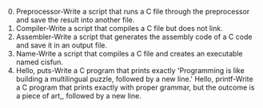 0. Preprocessor-Write a script that runs a C file through the preprocessor and save the result into another file.
1. Compiler-Write a script that compiles a C file but does not link.
2. Assembler-Write a script that generates the assembly code of a C code and save it in an output file.
3. Name-Write a script that compiles a C file and creates an executable named cisfun.
4. Hello, puts-Write a C program that prints exactly 'Programming is like building a multilingual puzzle, followed by a new line.' 
Hello, printf-Write a C program that prints exactly with proper grammar, but the outcome is a piece of art,, followed by a new line.
